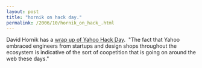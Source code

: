 ```yaml
---
layout: post
title: "hornik on hack day."
permalink: /2006/10/hornik_on_hack_.html
---
```


David Hornik has a [wrap up of Yahoo Hack Day](http://p6.hostingprod.com/@www.ventureblog.com/articles/indiv/2006/001258.html).  "The fact that Yahoo embraced engineers from startups and design shops throughout the ecosystem is indicative of the sort of coopetition that is going on around the web these days."